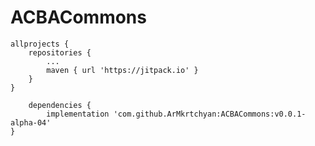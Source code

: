 # ACBACommons

	allprojects {
		repositories {
			...
			maven { url 'https://jitpack.io' }
		}
	}

        dependencies {
	        implementation 'com.github.ArMkrtchyan:ACBACommons:v0.0.1-alpha-04'
	}
